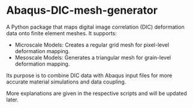# Abaqus-DIC-mesh-generator
A Python package that maps digital image correlation (DIC) deformation data onto finite element meshes. It supports:
- Microscale Models: Creates a regular grid mesh for pixel-level deformation mapping.
- Mesoscale Models: Generates a triangular mesh for grain-level deformation mapping.
 
Its purpose is to combine DIC data with Abaqus input files for more accurate material simulations and data coupling.


More explanations are given in the respective scripts and will be updated later.
